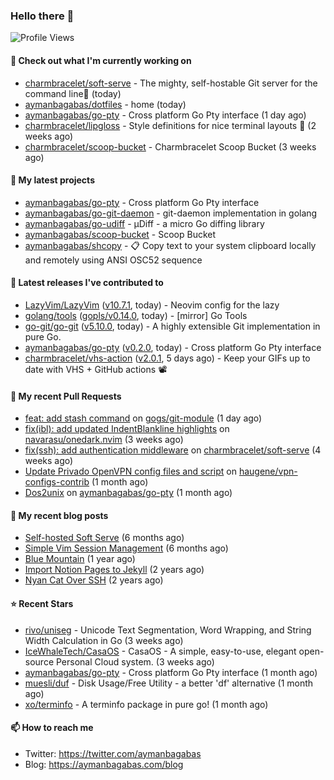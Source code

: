 ### Hello there 👋

![Profile Views](https://komarev.com/ghpvc/?username=aymanbagabas&label=PROFILE+VIEWS)

#### 👷 Check out what I'm currently working on

- [charmbracelet/soft-serve](https://github.com/charmbracelet/soft-serve) - The mighty, self-hostable Git server for the command line🍦 (today)
- [aymanbagabas/dotfiles](https://github.com/aymanbagabas/dotfiles) - home (today)
- [aymanbagabas/go-pty](https://github.com/aymanbagabas/go-pty) - Cross platform Go Pty interface (1 day ago)
- [charmbracelet/lipgloss](https://github.com/charmbracelet/lipgloss) - Style definitions for nice terminal layouts 👄 (2 weeks ago)
- [charmbracelet/scoop-bucket](https://github.com/charmbracelet/scoop-bucket) - Charmbracelet Scoop Bucket (3 weeks ago)

#### 🌱 My latest projects

- [aymanbagabas/go-pty](https://github.com/aymanbagabas/go-pty) - Cross platform Go Pty interface
- [aymanbagabas/go-git-daemon](https://github.com/aymanbagabas/go-git-daemon) - git-daemon implementation in golang
- [aymanbagabas/go-udiff](https://github.com/aymanbagabas/go-udiff) - µDiff - a micro Go diffing library
- [aymanbagabas/scoop-bucket](https://github.com/aymanbagabas/scoop-bucket) - Scoop Bucket
- [aymanbagabas/shcopy](https://github.com/aymanbagabas/shcopy) - 📋 Copy text to your system clipboard locally and remotely using ANSI OSC52 sequence

#### 🔭 Latest releases I've contributed to

- [LazyVim/LazyVim](https://github.com/LazyVim/LazyVim) ([v10.7.1](https://github.com/LazyVim/LazyVim/releases/tag/v10.7.1), today) - Neovim config for the lazy
- [golang/tools](https://github.com/golang/tools) ([gopls/v0.14.0](https://github.com/golang/tools/releases/tag/gopls/v0.14.0), today) - [mirror] Go Tools
- [go-git/go-git](https://github.com/go-git/go-git) ([v5.10.0](https://github.com/go-git/go-git/releases/tag/v5.10.0), today) - A highly extensible Git implementation in pure Go.
- [aymanbagabas/go-pty](https://github.com/aymanbagabas/go-pty) ([v0.2.0](https://github.com/aymanbagabas/go-pty/releases/tag/v0.2.0), today) - Cross platform Go Pty interface
- [charmbracelet/vhs-action](https://github.com/charmbracelet/vhs-action) ([v2.0.1](https://github.com/charmbracelet/vhs-action/releases/tag/v2.0.1), 5 days ago) - Keep your GIFs up to date with VHS &#43; GitHub actions 📽️

#### 🔨 My recent Pull Requests

- [feat: add stash command](https://github.com/gogs/git-module/pull/101) on [gogs/git-module](https://github.com/gogs/git-module) (1 day ago)
- [fix(ibl): add updated IndentBlankline highlights](https://github.com/navarasu/onedark.nvim/pull/190) on [navarasu/onedark.nvim](https://github.com/navarasu/onedark.nvim) (3 weeks ago)
- [fix(ssh): add authentication middleware](https://github.com/charmbracelet/soft-serve/pull/388) on [charmbracelet/soft-serve](https://github.com/charmbracelet/soft-serve) (4 weeks ago)
- [Update Privado OpenVPN config files and script](https://github.com/haugene/vpn-configs-contrib/pull/239) on [haugene/vpn-configs-contrib](https://github.com/haugene/vpn-configs-contrib) (1 month ago)
- [Dos2unix](https://github.com/aymanbagabas/go-pty/pull/7) on [aymanbagabas/go-pty](https://github.com/aymanbagabas/go-pty) (1 month ago)

#### 📜 My recent blog posts

- [Self-hosted Soft Serve](https://aymanbagabas.com/blog/2023/04/28/self-hosted-soft-serve.html) (6 months ago)
- [Simple Vim Session Management](https://aymanbagabas.com/blog/2023/04/13/simple-vim-session-management.html) (6 months ago)
- [Blue Mountain](https://aymanbagabas.com/blog/2022/06/02/blue-mountain.html) (1 year ago)
- [Import Notion Pages to Jekyll](https://aymanbagabas.com/blog/2022/03/29/import-notion-pages-to-jekyll.html) (2 years ago)
- [Nyan Cat Over SSH](https://aymanbagabas.com/blog/2022/03/25/nyan-cat-over-ssh.html) (2 years ago)

#### ⭐ Recent Stars

- [rivo/uniseg](https://github.com/rivo/uniseg) - Unicode Text Segmentation, Word Wrapping, and String Width Calculation in Go (3 weeks ago)
- [IceWhaleTech/CasaOS](https://github.com/IceWhaleTech/CasaOS) - CasaOS - A simple, easy-to-use, elegant open-source Personal Cloud system. (3 weeks ago)
- [aymanbagabas/go-pty](https://github.com/aymanbagabas/go-pty) - Cross platform Go Pty interface (1 month ago)
- [muesli/duf](https://github.com/muesli/duf) - Disk Usage/Free Utility - a better &#39;df&#39; alternative (1 month ago)
- [xo/terminfo](https://github.com/xo/terminfo) - A terminfo package in pure go! (1 month ago)

#### 📫 How to reach me

- Twitter: https://twitter.com/aymanbagabas
- Blog: https://aymanbagabas.com/blog
